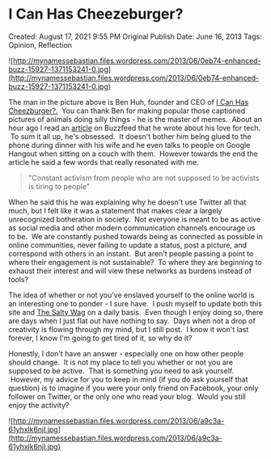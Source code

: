 # I Can Has Cheezeburger?

Created: August 17, 2021 9:55 PM
Original Publish Date: June 16, 2013
Tags: Opinion, Reflection

![http://mynamessebastian.files.wordpress.com/2013/06/0eb74-enhanced-buzz-15927-1371153241-0.jpg](http://mynamessebastian.files.wordpress.com/2013/06/0eb74-enhanced-buzz-15927-1371153241-0.jpg)

The man in the picture above is Ben Huh, founder and CEO of [I Can Has Cheezburger?.](http://icanhas.cheezburger.com/)  You can thank Ben for making popular those captioned pictures of animals doing silly things - he is the master of memes.  About an hour ago I read an [article](http://www.buzzfeed.com/justinesharrock/temp-title-1371146984709) on Buzzfeed that he wrote about his love for tech.  To sum it all up, he's obsessed.  It doesn't bother him being glued to the phone during dinner with his wife and he even talks to people on Google Hangout when sitting on a couch with them.  However towards the end the article he said a few words that really resonated with me.

> "Constant activism from people who are not supposed to be activists is tiring to people"
> 

When he said this he was explaining why he doesn't use Twitter all that much, but I felt like it was a statement that makes clear a largely unrecognized botheration in society.  Not everyone is meant to be as active as social media and other modern communication channels encourage us to be.  We are constantly pushed towards being as connected as possible in online communities, never failing to update a status, post a picture, and correspond with others in an instant.  But aren't people passing a point to where their engagement is not sustainable?  To where they are beginning to exhaust their interest and will view these networks as burdens instead of tools? 

The idea of whether or not you've enslaved yourself to the online world is an interesting one to ponder - I sure have.  I push myself to update both this site and [The Salty Wag](http://www.thesaltywag.com/) on a daily basis.  Even though I enjoy doing so, there are days when I just flat out have nothing to say.  Days when not a drop of creativity is flowing through my mind, but I still post.  I know it won't last forever, I know I'm going to get tired of it, so why do it?  

Honestly, I don't have an answer - especially one on how other people should change.  It is not my place to tell you whether or not you are supposed to be active.  That is something you need to ask yourself.  However, my advice for you to keep in mind (if you do ask yourself that question) is to imagine if you were your only friend on Facebook, your only follower on Twitter, or the only one who read your blog.  Would you still enjoy the activity?

![http://mynamessebastian.files.wordpress.com/2013/06/a9c3a-61yhxlk6njl.jpg](http://mynamessebastian.files.wordpress.com/2013/06/a9c3a-61yhxlk6njl.jpg)